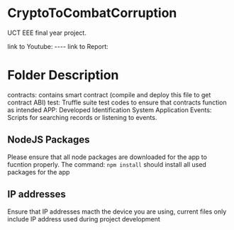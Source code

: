 # CryptoToCombatCorruption
UCT EEE final year project.

link to Youtube: ----
link to Report: 

# Folder Description
contracts: contains smart contract (compile and deploy this file to get contract ABI)
test: Truffle suite test codes to ensure that contracts function as intended
APP: Developed Identification System Application
Events: Scripts for searching records or listening to events.

## NodeJS Packages
Please ensure that all node packages are downloaded for the app to fucntion properly. 
The command: `npm install` should install all used packages for the app

## IP addresses
 Ensure that IP addresses macth the device you are using, current files only include IP address used during project development 
